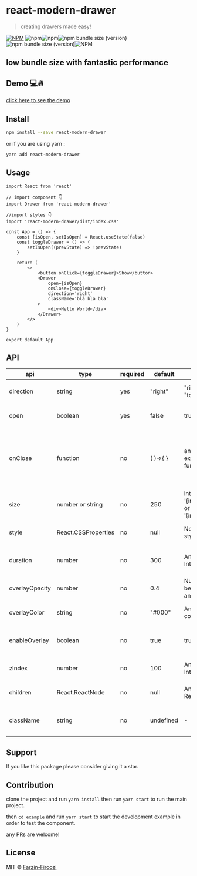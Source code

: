 # react-modern-drawer

> creating drawers made easy!

[![NPM](https://img.shields.io/npm/v/react-modern-drawer.svg)](https://www.npmjs.com/package/react-modern-drawer) ![npm](https://img.shields.io/npm/dt/react-modern-drawer)![npm](https://img.shields.io/npm/dw/react-modern-drawer)![npm bundle size (version)](https://img.shields.io/bundlephobia/min/react-modern-drawer/1.1.0)![npm bundle size (version)](https://img.shields.io/bundlephobia/minzip/react-modern-drawer/1.1.0)![NPM](https://img.shields.io/npm/l/react-modern-drawer)

## low bundle size with fantastic performance

## Demo 💻🔥

[click here to see the demo](https://farzin-firoozi.github.io/react-modern-drawer/)

## Install

```bash
npm install --save react-modern-drawer
```

or if you are using yarn :

```bash
yarn add react-modern-drawer
```

## Usage

```tsx
import React from 'react'

// import component 👇
import Drawer from 'react-modern-drawer'

//import styles 👇
import 'react-modern-drawer/dist/index.css'

const App = () => {
    const [isOpen, setIsOpen] = React.useState(false)
    const toggleDrawer = () => {
        setIsOpen((prevState) => !prevState)
    }

    return (
        <>
            <button onClick={toggleDrawer}>Show</button>
            <Drawer
                open={isOpen}
                onClose={toggleDrawer}
                direction='right'
                className='bla bla bla'
            >
                <div>Hello World</div>
            </Drawer>
        </>
    )
}

export default App
```

## API

| api            | type                | required | default   | value                                     | desciption                                                                                  |
| -------------- | ------------------- | -------- | --------- | ----------------------------------------- | ------------------------------------------------------------------------------------------- |
| direction      | string              | yes      | "right"   | "right" , "left" , "top","bottom"         | Selecting the direction that drawer opens                                                   |
| open           | boolean             | yes      | false     | true , false                              | Select when to show drawer                                                                  |
| onClose        | function            | no       | ( )=>{ }  | any executable function                   | This function is called when clicking on backdrop layer usually used for closing the drawer |
| size           | number or string    | no       | 250       | integer or '{integer}px' or '{integer}vw' | Determines the size of drawer                                                               |
| style          | React.CSSProperties | no       | null      | Normal stylings                           | Can be used for inline styles                                                               |
| duration       | number              | no       | 300       | Any positive Integer                      | Determines the duration of opening the drawer                                               |
| overlayOpacity | number              | no       | 0.4       | Number between 0 and 1                    | Determines the opacity of overlay                                                           |
| overlayColor   | string              | no       | "#000"    | Any color code                            | Determines the color of overlay                                                             |
| enableOverlay  | boolean             | no       | true      | true , false                              | Determines whether to show the overlay                                                      |
| zIndex         | number              | no       | 100       | Any positive Integer                      | Determines the zIndex of drawer                                                             |
| children       | React.ReactNode     | no       | null      | Any ReactNode                             | This is the same as props.children                                                          |
| className      | string              | no       | undefined | -                                         | normal regular classNames and stuff                                                         |

## Support

If you like this package please consider giving it a star.

## Contribution

clone the project and run `yarn install` then run `yarn start` to run the main project.

then `cd example` and run `yarn start` to start the development example in order to test the component.

any PRs are welcome!

## License

MIT © [Farzin-Firoozi](https://github.com/Farzin-Firoozi)

